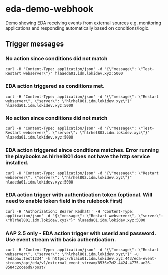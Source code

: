 # eda-demo-webhook
Demo showing EDA receiving events from external sources e.g. monitoring applications and responding automatically based on conditions/logic.
## Trigger messages

### No action since conditions did not match
~~~
curl -H 'Content-Type: application/json' -d "{\"message\": \"Test-Restart webserver\"}" hlaaeda01.idm.lokidev.xyz:5000
~~~

### EDA action triggered as conditions met.
~~~
curl -H 'Content-Type: application/json' -d "{\"message\": \"Restart webserver\", \"server\": \"hlrhel801.idm.lokidev.xyz\"}" hlaaeda01.idm.lokidev.xyz:5000
~~~

### No action since conditions did not match
~~~
curl -H 'Content-Type: application/json' -d "{\"message\": \"Test-Restart webserver\", \"server\": \"hlrhel803.idm.lokidev.xyz\"}" hlaaeda01.idm.lokidev.xyz:5000
~~~

### EDA action triggered since conditions matches. Error running the playbooks as hlrhel801 does not have the http service installed.
~~~
curl -H 'Content-Type: application/json' -d "{\"message\": \"Restart webserver\", \"server\": \"hlrhel802.idm.lokidev.xyz\"}" hlaaeda01.idm.lokidev.xyz:5000
~~~
### EDA action trigger with authentication token (optional. Will need to enable token field in the rulebook first)
~~~
curl -H 'Authorization: Bearer Redhat!' -H 'Content-Type: application/json' -d "{\"message\": \"Restart webserver\", \"server\": \"hlrhel801.idm.lokidev.xyz\"}" hlaaeda01.idm.lokidev.xyz:5000
~~~
### AAP 2.5 only - EDA action trigger with userid and password. Use event stream with basic authentication.
~~~
curl -H 'Content-Type: application/json' -d "{\"message\": \"Restart webserver\", \"server\": \"hlrhel801.idm.lokidev.xyz\"}" -u "edapaw:test1234" -k https://hlaio01.idm.lokidev.xyz:443/eda-event-streams/api/eda/v1/external_event_stream/8536e7d2-4424-4775-ae26-8584c2cce6d9/post/
~~~
